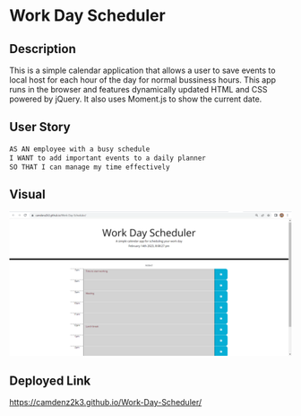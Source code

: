 # Work Day Scheduler
## Description
This is a simple calendar application that allows a user to save events to local host for each hour of the day for normal bussiness hours. This app runs in the browser and features dynamically updated HTML and CSS powered by jQuery. It also uses Moment.js to show the current date.
## User Story
```
AS AN employee with a busy schedule
I WANT to add important events to a daily planner
SO THAT I can manage my time effectively
```
## Visual
![WorkDayScheduler](assets/images/workdayplanner.png)
## Deployed Link
https://camdenz2k3.github.io/Work-Day-Scheduler/